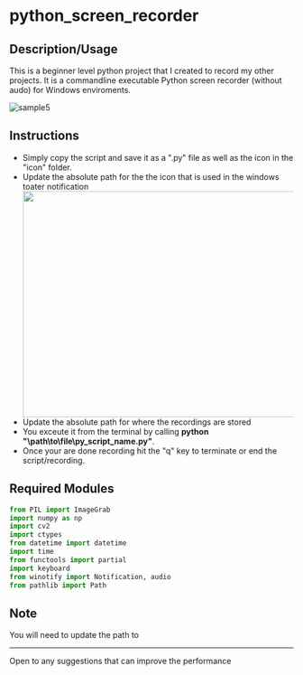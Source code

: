 # python_screen_recorder

## Description/Usage

This is a beginner level python project that I created to record my other projects. It is a commandline executable Python screen recorder (without audo) for Windows enviroments.

![sample5](https://user-images.githubusercontent.com/68747084/230796396-5dcfda01-609c-487e-811c-b21fecf12637.gif)

## Instructions
<ul>
<li>Simply copy the script and save it as a ".py" file as well as the icon in the "icon" folder.</li>
<li>Update the absolute path for the the icon that is used in the windows toater notification</li> 

<img src="https://user-images.githubusercontent.com/68747084/230797965-ac31bd7b-d50e-4b2e-86fd-7a8a0e9894f4.png" width="550px" height="400px">

<li>Update the absolute path for where the recordings are stored</li> 

<li>You exceute it from the terminal by calling <b>python "\path\to\file\py_script_name.py"</b>.</li>

<li>Once your are done recording hit the "q" key to terminate or end the script/recording.</li>
</ul>

## Required Modules
```python
from PIL import ImageGrab 
import numpy as np
import cv2 
import ctypes 
from datetime import datetime 
import time 
from functools import partial
import keyboard
from winotify import Notification, audio
from pathlib import Path
```

## Note

You will need to update the path to 

<hr>
Open to any suggestions that can improve the performance




